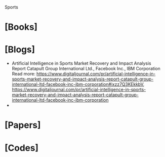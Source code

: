 Sports

# [Books]

# [Blogs]
+ Artificial Intelligence in Sports Market Recovery and Impact Analysis Report Catapult Group International Ltd., Facebook Inc., IBM Corporation Read more: https://www.digitaljournal.com/pr/artificial-intelligence-in-sports-market-recovery-and-impact-analysis-report-catapult-group-international-ltd-facebook-inc-ibm-corporation#ixzz7Q3KEkkbV, https://www.digitaljournal.com/pr/artificial-intelligence-in-sports-market-recovery-and-impact-analysis-report-catapult-group-international-ltd-facebook-inc-ibm-corporation
+ 

# [Papers]


# [Codes]

